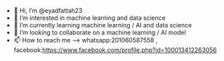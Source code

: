 - 👋 Hi, I’m @eyadfattah23
- 👀 I’m interested in machine learning and data science
- 🌱 I’m currently learning machine learning / AI and data science 
- 💞️ I’m looking to collaborate on a machine learning / AI model 
- 📫 How to reach me --> whatsapp:201060587558 , facebook:https://www.facebook.com/profile.php?id=100013412263056

<!---
eyadfattah23/eyadfattah23 is a ✨ special ✨ repository because its `README.md` (this file) appears on your GitHub profile.
You can click the Preview link to take a look at your changes.
--->
